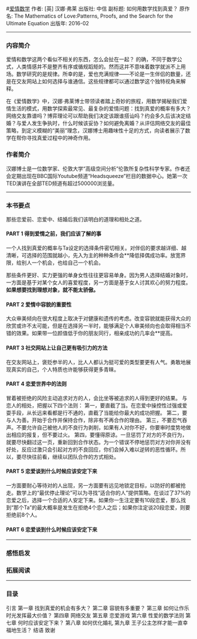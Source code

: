 #[爱情数学](https://book.douban.com/subject/26713251/)
作者:  [英] 汉娜·弗莱
出版社: 中信
副标题: 如何用数学找到真爱？
原作名: The Mathematics of Love:Patterns, Proofs, and the Search for the Ultimate Equation
出版年: 2016-02
***
### 内容简介 
爱情和数学这两个看似不相关的东西，怎么会扯在一起？
的确，不同于数学公式，人类情感并不是整齐有序或循规蹈矩的。然而这并不意味着数学就派不上用场。数学研究的是规律。所幸的是，爱也充满规律——不论是一生伴侣的数量，还是在交友网站上如何选择与谁通信。这些规律都可以通过数学这个独特视角来解释。

在《爱情数学》中，汉娜·弗莱博士带领读者踏上奇妙的旅程，用数学揭秘我们爱情生活的模式，用数学探索最常见、最复杂的爱情问题：找到真爱的概率有多大？网络交友靠谱吗？博弈理论可以帮助我们决定该跟谁搭讪吗？约会多久后该决定结婚？与爱人发生争执时，什么时候该妥协？如何避免离婚？从评估网络交友的最佳策略，到定义模糊的“美丽”理念，汉娜博士用趣味性十足的方式，向读者展示了数学在帮你寻找真爱过程中的神奇作用。

### 作者简介 
汉娜博士是一位数学家、伦敦大学“高级空间分析”伦敦所复杂性科学专家。作者还会定期出现在BBC国际Youtube频道“Headsqueeze”栏目的数据中心。她第一次TED演讲在全部TED频道有超过500000浏览量。

***
### 本书要点
那些恋爱前、恋爱中、结婚后我们该明白的道理和相处之道。

#### PART 1 得到爱情之前，我们应该了解的事
一个人找到真爱的概率与Ta设定的选择条件密切相关。对伴侣的要求越详细、越清晰，可选择的范围就越小，先入为主的种种条件会**降低择偶成功率。放宽界限，给别人一个机会，也给自己一个机会。

那些条件更好、实力更强的单身女性往往更容易单身。因为男人选择结婚对象时，一方面是基于对某个女人的喜爱程度，另一方面是基于女人讨其欢心的努力程度。**如果想要找到理想对象，就不能太骄傲。**

#### PART 2 爱情中容貌的重要性
大众审美倾向在很大程度上取决于对健康和遗传的考虑。改变容貌就能获得大众的欣赏或许不太可能，但是在选择另一半时，能够满足个人审美倾向也会取得相当不错的效果。如果带一位颜值低于你的朋友同行，相亲成功的几率会**提高。

#### PART 3 社交网站上让自己更有吸引力的方法
在交友网站上，褒贬参半的人，比人人都认为挺可爱的类型要更有人气。勇敢地展现真实的自己，个人特质也许能够获得更多青睐。

#### PART 4 恋爱世界中的法则
冒着被拒绝的风险主动追求对方的人，会比坐等被追求的人得到更好的结果。
与恋人的相处，把握以下四个法则：
第一，要直截了当。在恋爱中操控性过强或爱耍手段，从长远来看都是行不通的，直截了当能给你最大的成功把握。
第二，要与人为善。开始于合作并保持合作，除非有不再合作的理由。
第三，不要忍气吞声。不要允许自己被他人的不良行为剥削，如果有人对你不好，你要审时度势地做出相应的报复，但不要过火。
第四，要懂得原谅。一旦惩罚了对方的不良行为，就要尽快翻过这一页，重新回到合作状态。为一个错误不停地惩罚对方对你并没有好处，反应过激只会引起对方的不良回应，你们会掉入难以逆转的恶性循环。所以，要尽快往前看，继续以团队合作的方式相处。

#### PART 5 恋爱谈到什么时候应该安定下来
一方面要耐心等待对的人出现，另一方面要有远见地锁定目标，以防好的都被抢走。数学上的“最优停止理论”可以为寻找“适合你的人”提供策略。在谈过了37%的恋爱之后，选择一个合适的人安定下来。如果你一生注定要有10段恋爱，那么找到“那个Ta”的最大概率是发生在拒绝4个恋人之后；如果你注定谈20段恋爱，则要拒绝前8个人。

#### PART 6 恋爱谈到什么时候应该安定下来


***
### 感悟启发
### 拓展阅读
***
### 目录
引言
第一章 找到真爱的机会有多大？
第二章 容貌有多重要？
第三章 如何让作乐时光发挥最大价值？
第四章 网络交友
第五章 恋爱游戏
第六章 性爱的数学法则
第七章 何时应该安定下来？
第八章 如何优化婚礼
第九章 王子公主怎样才能一直幸福地生活？
结语
致谢